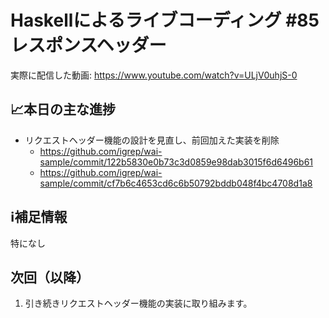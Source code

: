 # Haskellによるライブコーディング #85 レスポンスヘッダー

実際に配信した動画: <https://www.youtube.com/watch?v=ULjV0uhjS-0>

## 📈本日の主な進捗

- リクエストヘッダー機能の設計を見直し、前回加えた実装を削除
    - <https://github.com/igrep/wai-sample/commit/122b5830e0b73c3d0859e98dab3015f6d6496b61>
    - <https://github.com/igrep/wai-sample/commit/cf7b6c4653cd6c6b50792bddb048f4bc4708d1a8>

## ℹ️補足情報

特になし

## 次回（以降）

1. 引き続きリクエストヘッダー機能の実装に取り組みます。
